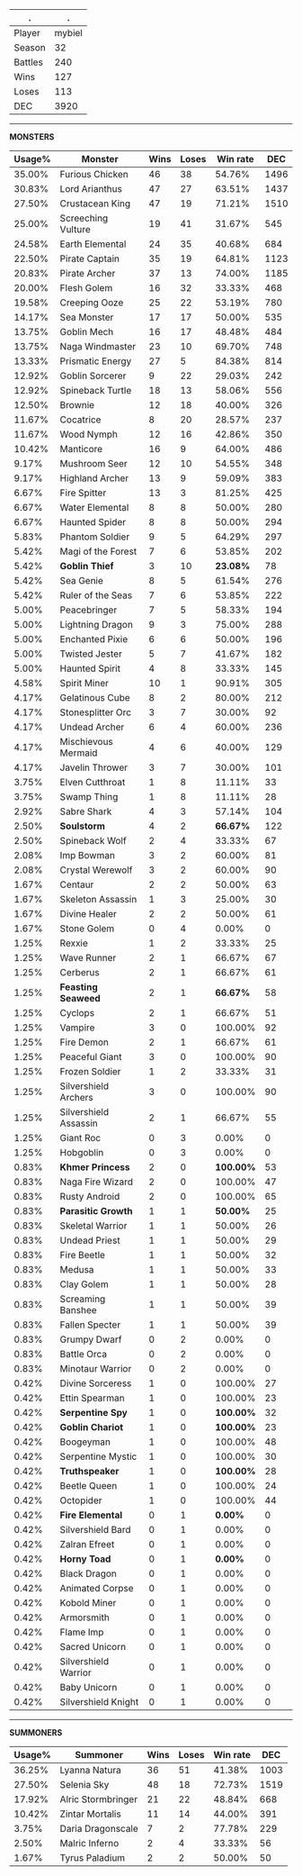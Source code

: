 .|.
|-|-
Player|mybiel
Season|32
Battles|240
Wins|127
Loses|113
DEC|3920

---
**MONSTERS**

Usage%|Monster|Wins|Loses|Win rate|DEC|
-|-|-|-|-|-|
35.00%|Furious Chicken|46|38|54.76%|1496|
30.83%|Lord Arianthus|47|27|63.51%|1437|
27.50%|Crustacean King|47|19|71.21%|1510|
25.00%|Screeching Vulture|19|41|31.67%|545|
24.58%|Earth Elemental|24|35|40.68%|684|
22.50%|Pirate Captain|35|19|64.81%|1123|
20.83%|Pirate Archer|37|13|74.00%|1185|
20.00%|Flesh Golem|16|32|33.33%|468|
19.58%|Creeping Ooze|25|22|53.19%|780|
14.17%|Sea Monster|17|17|50.00%|535|
13.75%|Goblin Mech|16|17|48.48%|484|
13.75%|Naga Windmaster|23|10|69.70%|748|
13.33%|Prismatic Energy|27|5|84.38%|814|
12.92%|Goblin Sorcerer|9|22|29.03%|242|
12.92%|Spineback Turtle|18|13|58.06%|556|
12.50%|Brownie|12|18|40.00%|326|
11.67%|Cocatrice|8|20|28.57%|237|
11.67%|Wood Nymph|12|16|42.86%|350|
10.42%|Manticore|16|9|64.00%|486|
9.17%|Mushroom Seer|12|10|54.55%|348|
9.17%|Highland Archer|13|9|59.09%|383|
6.67%|Fire Spitter|13|3|81.25%|425|
6.67%|Water Elemental|8|8|50.00%|280|
6.67%|Haunted Spider|8|8|50.00%|294|
5.83%|Phantom Soldier|9|5|64.29%|297|
5.42%|Magi of the Forest|7|6|53.85%|202|
5.42%|**Goblin Thief**|3|10|**23.08%**|78|
5.42%|Sea Genie|8|5|61.54%|276|
5.42%|Ruler of the Seas|7|6|53.85%|222|
5.00%|Peacebringer|7|5|58.33%|194|
5.00%|Lightning Dragon|9|3|75.00%|288|
5.00%|Enchanted Pixie|6|6|50.00%|196|
5.00%|Twisted Jester|5|7|41.67%|182|
5.00%|Haunted Spirit|4|8|33.33%|145|
4.58%|Spirit Miner|10|1|90.91%|305|
4.17%|Gelatinous Cube|8|2|80.00%|212|
4.17%|Stonesplitter Orc|3|7|30.00%|92|
4.17%|Undead Archer|6|4|60.00%|236|
4.17%|Mischievous Mermaid|4|6|40.00%|129|
4.17%|Javelin Thrower|3|7|30.00%|101|
3.75%|Elven Cutthroat|1|8|11.11%|33|
3.75%|Swamp Thing|1|8|11.11%|28|
2.92%|Sabre Shark|4|3|57.14%|104|
2.50%|**Soulstorm**|4|2|**66.67%**|122|
2.50%|Spineback Wolf|2|4|33.33%|67|
2.08%|Imp Bowman|3|2|60.00%|81|
2.08%|Crystal Werewolf|3|2|60.00%|90|
1.67%|Centaur|2|2|50.00%|63|
1.67%|Skeleton Assassin|1|3|25.00%|30|
1.67%|Divine Healer|2|2|50.00%|61|
1.67%|Stone Golem|0|4|0.00%|0|
1.25%|Rexxie|1|2|33.33%|25|
1.25%|Wave Runner|2|1|66.67%|67|
1.25%|Cerberus|2|1|66.67%|61|
1.25%|**Feasting Seaweed**|2|1|**66.67%**|58|
1.25%|Cyclops|2|1|66.67%|51|
1.25%|Vampire|3|0|100.00%|92|
1.25%|Fire Demon|2|1|66.67%|61|
1.25%|Peaceful Giant|3|0|100.00%|90|
1.25%|Frozen Soldier|1|2|33.33%|31|
1.25%|Silvershield Archers|3|0|100.00%|90|
1.25%|Silvershield Assassin|2|1|66.67%|55|
1.25%|Giant Roc|0|3|0.00%|0|
1.25%|Hobgoblin|0|3|0.00%|0|
0.83%|**Khmer Princess**|2|0|**100.00%**|53|
0.83%|Naga Fire Wizard|2|0|100.00%|47|
0.83%|Rusty Android|2|0|100.00%|65|
0.83%|**Parasitic Growth**|1|1|**50.00%**|25|
0.83%|Skeletal Warrior|1|1|50.00%|26|
0.83%|Undead Priest|1|1|50.00%|29|
0.83%|Fire Beetle|1|1|50.00%|32|
0.83%|Medusa|1|1|50.00%|33|
0.83%|Clay Golem|1|1|50.00%|28|
0.83%|Screaming Banshee|1|1|50.00%|39|
0.83%|Fallen Specter|1|1|50.00%|39|
0.83%|Grumpy Dwarf|0|2|0.00%|0|
0.83%|Battle Orca|0|2|0.00%|0|
0.83%|Minotaur Warrior|0|2|0.00%|0|
0.42%|Divine Sorceress|1|0|100.00%|27|
0.42%|Ettin Spearman|1|0|100.00%|23|
0.42%|**Serpentine Spy**|1|0|**100.00%**|32|
0.42%|**Goblin Chariot**|1|0|**100.00%**|23|
0.42%|Boogeyman|1|0|100.00%|48|
0.42%|Serpentine Mystic|1|0|100.00%|30|
0.42%|**Truthspeaker**|1|0|**100.00%**|28|
0.42%|Beetle Queen|1|0|100.00%|24|
0.42%|Octopider|1|0|100.00%|44|
0.42%|**Fire Elemental**|0|1|**0.00%**|0|
0.42%|Silvershield Bard|0|1|0.00%|0|
0.42%|Zalran Efreet|0|1|0.00%|0|
0.42%|**Horny Toad**|0|1|**0.00%**|0|
0.42%|Black Dragon|0|1|0.00%|0|
0.42%|Animated Corpse|0|1|0.00%|0|
0.42%|Kobold Miner|0|1|0.00%|0|
0.42%|Armorsmith|0|1|0.00%|0|
0.42%|Flame Imp|0|1|0.00%|0|
0.42%|Sacred Unicorn|0|1|0.00%|0|
0.42%|Silvershield Warrior|0|1|0.00%|0|
0.42%|Baby Unicorn|0|1|0.00%|0|
0.42%|Silvershield Knight|0|1|0.00%|0|

---
**SUMMONERS**

Usage%|Summoner|Wins|Loses|Win rate|DEC|
-|-|-|-|-|-|
36.25%|Lyanna Natura|36|51|41.38%|1003|
27.50%|Selenia Sky|48|18|72.73%|1519|
17.92%|Alric Stormbringer|21|22|48.84%|668|
10.42%|Zintar Mortalis|11|14|44.00%|391|
3.75%|Daria Dragonscale|7|2|77.78%|229|
2.50%|Malric Inferno|2|4|33.33%|56|
1.67%|Tyrus Paladium|2|2|50.00%|50|

